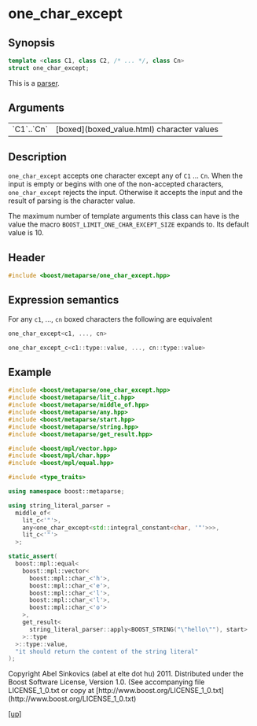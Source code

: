 # one_char_except

## Synopsis

```cpp
template <class C1, class C2, /* ... */, class Cn>
struct one_char_except;
```

This is a [parser](parser.html).

## Arguments

<table cellpadding='0' cellspacing='0'>
  <tr>
    <td>`C1`..`Cn`</td>
    <td>[boxed](boxed_value.html) character values</td>
  </tr>
</table>

## Description

`one_char_except` accepts one character except any of `C1` ... `Cn`. When the
input is empty or begins with one of the non-accepted characters,
`one_char_except` rejects the input. Otherwise it accepts the input and the
result of parsing is the character value.

The maximum number of template arguments this class can have is the value the
macro `BOOST_LIMIT_ONE_CHAR_EXCEPT_SIZE` expands to. Its default value is 10.

## Header

```cpp
#include <boost/metaparse/one_char_except.hpp>
```

## Expression semantics

For any `c1`, ..., `cn` boxed characters the following are equivalent

```cpp
one_char_except<c1, ..., cn>

one_char_except_c<c1::type::value, ..., cn::type::value>
```

## Example

```cpp
#include <boost/metaparse/one_char_except.hpp>
#include <boost/metaparse/lit_c.hpp>
#include <boost/metaparse/middle_of.hpp>
#include <boost/metaparse/any.hpp>
#include <boost/metaparse/start.hpp>
#include <boost/metaparse/string.hpp>
#include <boost/metaparse/get_result.hpp>

#include <boost/mpl/vector.hpp>
#include <boost/mpl/char.hpp>
#include <boost/mpl/equal.hpp>

#include <type_traits>

using namespace boost::metaparse;

using string_literal_parser =
  middle_of<
    lit_c<'"'>,
    any<one_char_except<std::integral_constant<char, '"'>>>,
    lit_c<'"'>
  >;

static_assert(
  boost::mpl::equal<
    boost::mpl::vector<
      boost::mpl::char_<'h'>,
      boost::mpl::char_<'e'>,
      boost::mpl::char_<'l'>,
      boost::mpl::char_<'l'>,
      boost::mpl::char_<'o'>
    >,
    get_result<
      string_literal_parser::apply<BOOST_STRING("\"hello\""), start>
    >::type
  >::type::value,
  "it should return the content of the string literal"
);
```

<p class="copyright">
Copyright Abel Sinkovics (abel at elte dot hu) 2011.
Distributed under the Boost Software License, Version 1.0.
(See accompanying file LICENSE_1_0.txt or copy at
[http://www.boost.org/LICENSE_1_0.txt](http://www.boost.org/LICENSE_1_0.txt)
</p>

[[up]](reference.html)

